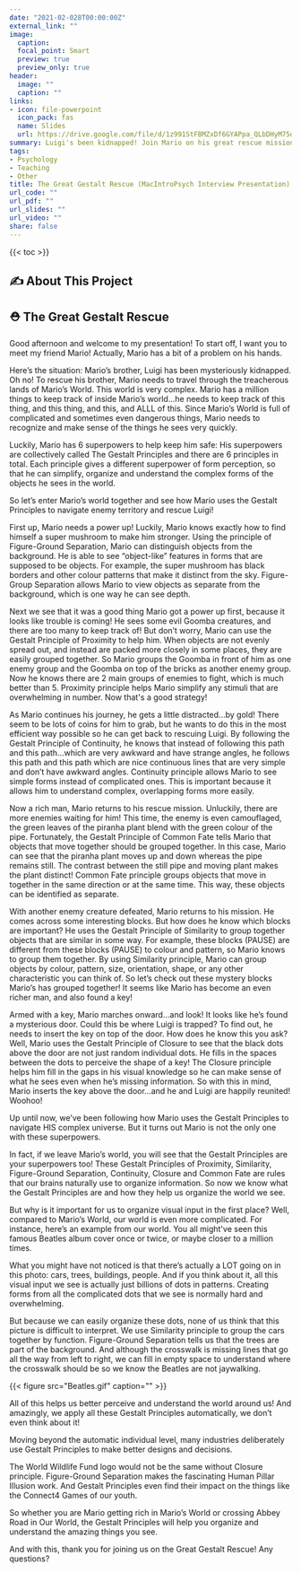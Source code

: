 ```yaml
---
date: "2021-02-028T00:00:00Z"
external_link: ""
image:
  caption: 
  focal_point: Smart
  preview: true
  preview_only: true
header:
  image: ""
  caption: ""
links:
- icon: file-powerpoint
  icon_pack: fas
  name: Slides
  url: https://drive.google.com/file/d/1z991StFBMZxDf6GYAPpa_QLbDHyM75di/view?usp=sharing
summary: Luigi's been kidnapped! Join Mario on his great rescue mission and learn about the psychology behind the Gestalt Principles while Mario saves Luigi.
tags:
- Psychology
- Teaching
- Other
title: The Great Gestalt Rescue (MacIntroPsych Interview Presentation)
url_code: ""
url_pdf: ""
url_slides: ""
url_video: ""
share: false
---
```


{{< toc >}}

## ✍️️ About This Project

## ⛑️ The Great Gestalt Rescue

Good afternoon and welcome to my presentation! To start off, I want you to meet my friend Mario! Actually, Mario has a bit of a problem on his hands.

Here’s the situation: Mario’s brother, Luigi has been mysteriously kidnapped. Oh no! To rescue his brother, Mario needs to travel through the treacherous lands of Mario’s World.
This world is very complex. Mario has a million things to keep track of inside Mario’s world...he needs to keep track of this thing, and this thing, and this, and ALLL of this.
Since Mario’s World is full of complicated and sometimes even dangerous things, Mario needs to recognize and make sense of the things he sees very quickly.

Luckily, Mario has 6 superpowers to help keep him safe: His superpowers are collectively called The Gestalt Principles and there are 6 principles in total. Each principle gives a different superpower of form perception, so that he can simplify, organize and understand the complex forms of the objects he sees in the world.

So let’s enter Mario’s world together and see how Mario uses the Gestalt Principles to navigate enemy territory and rescue Luigi!

First up, Mario needs a power up! Luckily, Mario knows exactly how to find himself a super mushroom to make him stronger. Using the principle of Figure-Ground Separation, Mario can distinguish objects from the background. He is able to see “object-like” features in forms that are supposed to be objects. For example, the super mushroom has black borders and other colour patterns that make it distinct from the sky. Figure-Group Separation allows Mario to view objects as separate from the background, which is one way he can see depth.

Next we see that it was a good thing Mario got a power up first, because it looks like trouble is coming! He sees some evil Goomba creatures, and there are too many to keep track of! But don’t worry, Mario can use the Gestalt Principle of Proximity to help him. When objects are not evenly spread out, and instead are packed more closely in some places, they are easily grouped together. So Mario groups the Goomba in front of him as one enemy group and the Goomba on top of the bricks as another enemy group. Now he knows there are 2 main groups of enemies to fight, which is much better than 5. Proximity principle helps Mario simplify any stimuli that are overwhelming in number. Now that's a good strategy! 

As Mario continues his journey, he gets a little distracted...by gold! There seem to be lots of coins for him to grab, but he wants to do this in the most efficient way possible so he can get back to rescuing Luigi. By following the Gestalt Principle of Continuity, he knows that instead of following this path and this path...which are very awkward and have strange angles, he follows this path and this path which are nice continuous lines that are very simple and don’t have awkward angles. Continuity principle allows Mario to see simple forms instead of complicated ones. This is important because it allows him to understand complex, overlapping forms more easily.

Now a rich man, Mario returns to his rescue mission. Unluckily, there are more enemies waiting for him! This time, the enemy is even camouflaged, the green leaves of the piranha plant blend with the green colour of the pipe. Fortunately, the Gestalt Principle of Common Fate tells Mario that objects that move together should be grouped together. In this case, Mario can see that the piranha plant moves up and down whereas the pipe remains still. The contrast between the still pipe and moving plant makes the plant distinct! Common Fate principle groups objects that move in together in the same direction or at the same time. This way, these objects can be identified as separate.

With another enemy creature defeated, Mario returns to his mission. He comes across some interesting blocks. But how does he know which blocks are important? He uses the Gestalt Principle of Similarity to group together objects that are similar in some way. For example, these blocks (PAUSE) are different from these blocks (PAUSE) to colour and pattern, so Mario knows to group them together. By using Similarity principle, Mario can group objects by colour, pattern, size, orientation, shape, or any other characteristic you can think of. So let’s check out these mystery blocks Mario’s has grouped together! It seems like Mario has become an even richer man, and also found a key!

Armed with a key, Mario marches onward...and look! It looks like he’s found a mysterious door. Could this be where Luigi is trapped? To find out, he needs to insert the key on top of the door. How does he know this you ask? Well, Mario uses the Gestalt Principle of Closure to see that the black dots above the door are not just random individual dots. He fills in the spaces between the dots to perceive the shape of a key! The Closure principle helps him fill in the gaps in his visual knowledge so he can make sense of what he sees even when he’s missing information. So with this in mind, Mario inserts the key above the door...and he and Luigi are happily reunited! Woohoo! 

Up until now, we’ve been following how Mario uses the Gestalt Principles to navigate HIS complex universe. But it turns out Mario is not the only one with these superpowers.

In fact, if we leave Mario’s world, you will see that the Gestalt Principles are your superpowers too! These Gestalt Principles of Proximity, Similarity, Figure-Ground Separation, Continuity, Closure and Common Fate are rules that our brains naturally use to organize information. So now we know what the Gestalt Principles are and how they help us organize the world we see.

But why is it important for us to organize visual input in the first place? Well, compared to Mario’s World, our world is even more complicated. For instance, here’s an example from our world. You all might've seen this famous Beatles album cover once or twice, or maybe closer to a million times.

What you might have not noticed is that there’s actually a LOT going on in this photo: cars, trees, buildings, people. And if you think about it, all this visual input we see is actually just billions of dots in patterns. Creating forms from all the complicated dots that we see is normally hard and overwhelming.

But because we can easily organize these dots, none of us think that this picture is difficult to interpret. We use Similarity principle to group the cars together by function. Figure-Ground Separation tells us that the trees are part of the background. And although the crosswalk is missing lines that go all the way from left to right, we can fill in empty space to understand where the crosswalk should be so we know the Beatles are not jaywalking.

{{< figure src="Beatles.gif" caption="" >}}

All of this helps us better perceive and understand the world around us! And amazingly, we apply all these Gestalt Principles automatically, we don’t even think about it!

Moving beyond the automatic individual level, many industries deliberately use Gestalt Principles to make better designs and decisions. 

The World Wildlife Fund logo would not be the same without Closure principle.
Figure-Ground Separation makes the fascinating Human Pillar Illusion work. 
And Gestalt Principles even find their impact on the things like the Connect4 Games of our youth.

So whether you are Mario getting rich in Mario’s World or crossing Abbey Road in Our World, the Gestalt Principles will help you organize and understand the amazing things you see.

And with this, thank you for joining us on the Great Gestalt Rescue! Any questions?
